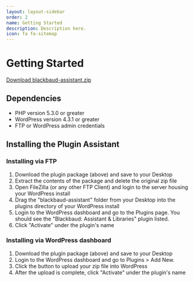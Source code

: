 ```yaml
---
layout: layout-sidebar
order: 2
name: Getting Started
description: Description here.
icon: fa fa-sitemap
---
```


# Getting Started

<a href="http://api.blackbaud.com/services/wordpress/updater/plugins/blackbaud-assistant.zip" target="_blank" class="btn btn-primary"><i class="fa fa-download"></i> Download blackbaud-assistant.zip</a>

## Dependencies

- PHP version 5.3.0 or greater
- WordPress version 4.3.1 or greater
- FTP or WordPress admin credentials

## Installing the Plugin Assistant

### Installing via FTP

1. Download the plugin package (above) and save to your Desktop
1. Extract the contents of the package and delete the original zip file
1. Open FileZilla (or any other FTP Client) and login to the server housing your WordPress install
1. Drag the "blackbaud-assistant" folder from your Desktop into the plugins directory of your WordPress install
1. Login to the WordPress dashboard and go to the Plugins page. You should see the "Blackbaud: Assistant & Libraries" plugin listed.
1. Click "Activate" under the plugin's name

### Installing via WordPress dashboard

1. Download the plugin package (above) and save to your Desktop
1. Login to the WordPress dashboard and go to Plugins > Add New. 
1. Click the button to upload your zip file into WordPress
1. After the upload is complete, click "Activate" under the plugin's name
